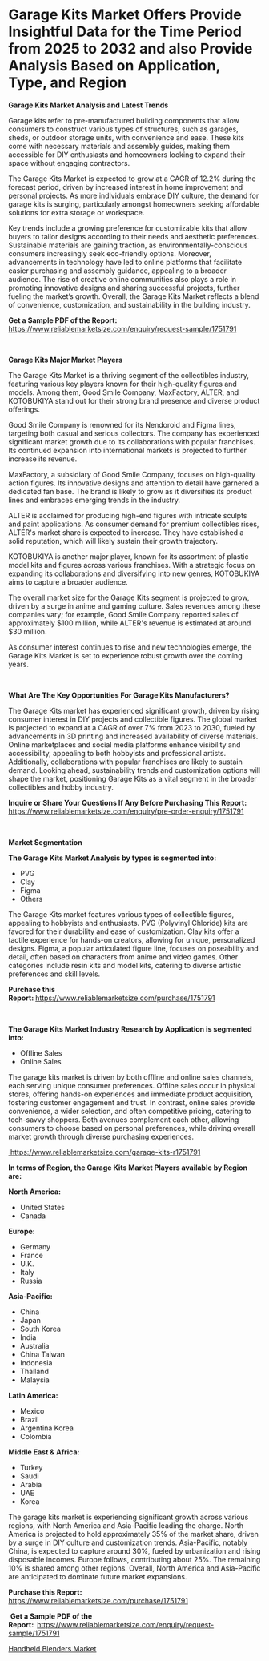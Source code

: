 <p><h1>Garage Kits Market Offers Provide Insightful Data for the Time Period from 2025 to 2032 and also Provide Analysis Based on Application, Type, and Region</h1></p><p><strong>Garage Kits Market Analysis and Latest Trends</strong></p>
<p><p>Garage kits refer to pre-manufactured building components that allow consumers to construct various types of structures, such as garages, sheds, or outdoor storage units, with convenience and ease. These kits come with necessary materials and assembly guides, making them accessible for DIY enthusiasts and homeowners looking to expand their space without engaging contractors.</p><p>The Garage Kits Market is expected to grow at a CAGR of 12.2% during the forecast period, driven by increased interest in home improvement and personal projects. As more individuals embrace DIY culture, the demand for garage kits is surging, particularly amongst homeowners seeking affordable solutions for extra storage or workspace.</p><p>Key trends include a growing preference for customizable kits that allow buyers to tailor designs according to their needs and aesthetic preferences. Sustainable materials are gaining traction, as environmentally-conscious consumers increasingly seek eco-friendly options. Moreover, advancements in technology have led to online platforms that facilitate easier purchasing and assembly guidance, appealing to a broader audience. The rise of creative online communities also plays a role in promoting innovative designs and sharing successful projects, further fueling the market’s growth. Overall, the Garage Kits Market reflects a blend of convenience, customization, and sustainability in the building industry.</p></p>
<p><strong>Get a Sample PDF of the Report:&nbsp;</strong> <a href="https://www.reliablemarketsize.com/enquiry/request-sample/1751791?utm_campaign=3504&utm_medium=2&utm_source=Github&utm_content=ia&utm_term=04042025&utm_id=garage-kits">https://www.reliablemarketsize.com/enquiry/request-sample/1751791</a></p>
<p>&nbsp;</p>
<p><strong>Garage Kits Major Market Players</strong></p>
<p><p>The Garage Kits Market is a thriving segment of the collectibles industry, featuring various key players known for their high-quality figures and models. Among them, Good Smile Company, MaxFactory, ALTER, and KOTOBUKIYA stand out for their strong brand presence and diverse product offerings.</p><p>Good Smile Company is renowned for its Nendoroid and Figma lines, targeting both casual and serious collectors. The company has experienced significant market growth due to its collaborations with popular franchises. Its continued expansion into international markets is projected to further increase its revenue.</p><p>MaxFactory, a subsidiary of Good Smile Company, focuses on high-quality action figures. Its innovative designs and attention to detail have garnered a dedicated fan base. The brand is likely to grow as it diversifies its product lines and embraces emerging trends in the industry.</p><p>ALTER is acclaimed for producing high-end figures with intricate sculpts and paint applications. As consumer demand for premium collectibles rises, ALTER's market share is expected to increase. They have established a solid reputation, which will likely sustain their growth trajectory.</p><p>KOTOBUKIYA is another major player, known for its assortment of plastic model kits and figures across various franchises. With a strategic focus on expanding its collaborations and diversifying into new genres, KOTOBUKIYA aims to capture a broader audience.</p><p>The overall market size for the Garage Kits segment is projected to grow, driven by a surge in anime and gaming culture. Sales revenues among these companies vary; for example, Good Smile Company reported sales of approximately $100 million, while ALTER's revenue is estimated at around $30 million.</p><p>As consumer interest continues to rise and new technologies emerge, the Garage Kits Market is set to experience robust growth over the coming years.</p></p>
<p>&nbsp;</p>
<p><strong>What Are The Key Opportunities For Garage Kits Manufacturers?</strong></p>
<p><p>The Garage Kits market has experienced significant growth, driven by rising consumer interest in DIY projects and collectible figures. The global market is projected to expand at a CAGR of over 7% from 2023 to 2030, fueled by advancements in 3D printing and increased availability of diverse materials. Online marketplaces and social media platforms enhance visibility and accessibility, appealing to both hobbyists and professional artists. Additionally, collaborations with popular franchises are likely to sustain demand. Looking ahead, sustainability trends and customization options will shape the market, positioning Garage Kits as a vital segment in the broader collectibles and hobby industry.</p></p>
<p><strong>Inquire or Share Your Questions If Any Before Purchasing This Report:</strong> <a href="https://www.reliablemarketsize.com/enquiry/pre-order-enquiry/1751791?utm_campaign=3504&utm_medium=2&utm_source=Github&utm_content=ia&utm_term=04042025&utm_id=garage-kits">https://www.reliablemarketsize.com/enquiry/pre-order-enquiry/1751791</a></p>
<p>&nbsp;</p>
<p><strong>Market Segmentation</strong></p>
<p><strong>The Garage Kits Market Analysis by types is segmented into:</strong></p>
<p><ul><li>PVG</li><li>Clay</li><li>Figma</li><li>Others</li></ul></p>
<p><p>The Garage Kits market features various types of collectible figures, appealing to hobbyists and enthusiasts. PVG (Polyvinyl Chloride) kits are favored for their durability and ease of customization. Clay kits offer a tactile experience for hands-on creators, allowing for unique, personalized designs. Figma, a popular articulated figure line, focuses on poseability and detail, often based on characters from anime and video games. Other categories include resin kits and model kits, catering to diverse artistic preferences and skill levels.</p></p>
<p><strong>Purchase this Report:&nbsp;</strong><a href="https://www.reliablemarketsize.com/purchase/1751791?utm_campaign=3504&utm_medium=2&utm_source=Github&utm_content=ia&utm_term=04042025&utm_id=garage-kits">https://www.reliablemarketsize.com/purchase/1751791</a></p>
<p>&nbsp;</p>
<p><strong>The Garage Kits Market Industry Research by Application is segmented into:</strong></p>
<p><ul><li>Offline Sales</li><li>Online Sales</li></ul></p>
<p><p>The garage kits market is driven by both offline and online sales channels, each serving unique consumer preferences. Offline sales occur in physical stores, offering hands-on experiences and immediate product acquisition, fostering customer engagement and trust. In contrast, online sales provide convenience, a wider selection, and often competitive pricing, catering to tech-savvy shoppers. Both avenues complement each other, allowing consumers to choose based on personal preferences, while driving overall market growth through diverse purchasing experiences.</p></p>
<p><a href="https://www.reliablemarketsize.com/garage-kits-r1751791?utm_campaign=3504&utm_medium=2&utm_source=Github&utm_content=ia&utm_term=04042025&utm_id=garage-kits">&nbsp;https://www.reliablemarketsize.com/garage-kits-r1751791</a></p>
<p><strong>In terms of Region, the Garage Kits Market Players available by Region are:</strong></p>
<p>
    <p> <strong> North America: </strong>
        <ul>
            <li>United States</li>
            <li>Canada</li>
        </ul>
        </p> 
    <p> <strong> Europe: </strong>
        <ul>
            <li>Germany</li>
            <li>France</li>
            <li>U.K.</li>
            <li>Italy</li>
            <li>Russia</li>
        </ul>
        </p> 
    <p> <strong> Asia-Pacific: </strong>
        <ul>
            <li>China</li>
            <li>Japan</li>
            <li>South Korea</li>
            <li>India</li>
            <li>Australia</li>
            <li>China Taiwan</li>
            <li>Indonesia</li>
            <li>Thailand</li>
            <li>Malaysia</li>
        </ul>
        </p> 
    <p> <strong> Latin America: </strong>
        <ul>
            <li>Mexico</li>
            <li>Brazil</li>
            <li>Argentina Korea</li>
            <li>Colombia</li>
        </ul>
        </p> 
    <p> <strong> Middle East & Africa: </strong>
        <ul>
            <li>Turkey</li>
            <li>Saudi</li>
            <li>Arabia</li>
            <li>UAE</li>
            <li>Korea</li>
        </ul>
    </p>
    </p>
<p><p>The garage kits market is experiencing significant growth across various regions, with North America and Asia-Pacific leading the charge. North America is projected to hold approximately 35% of the market share, driven by a surge in DIY culture and customization trends. Asia-Pacific, notably China, is expected to capture around 30%, fueled by urbanization and rising disposable incomes. Europe follows, contributing about 25%. The remaining 10% is shared among other regions. Overall, North America and Asia-Pacific are anticipated to dominate future market expansions.</p></p>
<p><strong>Purchase this Report: </strong><a href="https://www.reliablemarketsize.com/purchase/1751791?utm_campaign=3504&utm_medium=2&utm_source=Github&utm_content=ia&utm_term=04042025&utm_id=garage-kits">https://www.reliablemarketsize.com/purchase/1751791</a></p>
<p>&nbsp;<strong>Get a Sample PDF of the Report:&nbsp;&nbsp;</strong><a href="https://www.reliablemarketsize.com/enquiry/request-sample/1751791?utm_campaign=3504&utm_medium=2&utm_source=Github&utm_content=ia&utm_term=04042025&utm_id=garage-kits">https://www.reliablemarketsize.com/enquiry/request-sample/1751791</a></p>
<p><strong></strong></p>
<p><p><a href="https://github.com/hammelximalschid/Market-Research-Report-List-1/blob/main/handheld-blenders-market.md?utm_campaign=3504&utm_medium=2&utm_source=Github&utm_content=ia&utm_term=04042025&utm_id=garage-kits">Handheld Blenders Market</a></p></p>
